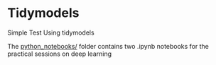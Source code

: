 # Tidymodels
Simple Test Using tidymodels

The [python_notebooks/](python_notebooks) folder contains two .ipynb notebooks for the practical sessions on deep learning

